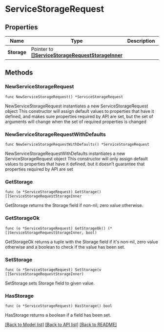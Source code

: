 # ServiceStorageRequest

## Properties

Name | Type | Description | Notes
------------ | ------------- | ------------- | -------------
**Storage** | Pointer to [**[]ServiceStorageRequestStorageInner**](ServiceStorageRequestStorageInner.md) |  | [optional] 

## Methods

### NewServiceStorageRequest

`func NewServiceStorageRequest() *ServiceStorageRequest`

NewServiceStorageRequest instantiates a new ServiceStorageRequest object
This constructor will assign default values to properties that have it defined,
and makes sure properties required by API are set, but the set of arguments
will change when the set of required properties is changed

### NewServiceStorageRequestWithDefaults

`func NewServiceStorageRequestWithDefaults() *ServiceStorageRequest`

NewServiceStorageRequestWithDefaults instantiates a new ServiceStorageRequest object
This constructor will only assign default values to properties that have it defined,
but it doesn't guarantee that properties required by API are set

### GetStorage

`func (o *ServiceStorageRequest) GetStorage() []ServiceStorageRequestStorageInner`

GetStorage returns the Storage field if non-nil, zero value otherwise.

### GetStorageOk

`func (o *ServiceStorageRequest) GetStorageOk() (*[]ServiceStorageRequestStorageInner, bool)`

GetStorageOk returns a tuple with the Storage field if it's non-nil, zero value otherwise
and a boolean to check if the value has been set.

### SetStorage

`func (o *ServiceStorageRequest) SetStorage(v []ServiceStorageRequestStorageInner)`

SetStorage sets Storage field to given value.

### HasStorage

`func (o *ServiceStorageRequest) HasStorage() bool`

HasStorage returns a boolean if a field has been set.


[[Back to Model list]](../README.md#documentation-for-models) [[Back to API list]](../README.md#documentation-for-api-endpoints) [[Back to README]](../README.md)


